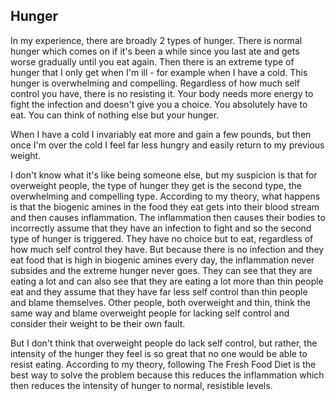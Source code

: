 ## Hunger

In my experience, there are broadly 2 types of hunger. There is normal hunger which comes on if it's been a while since you last ate and gets worse gradually until you eat again. Then there is an extreme type of hunger that I only get when I'm ill - for example when I have a cold. This hunger is overwhelming and compelling. Regardless of how much self control you have, there is no resisting it. Your body needs more energy to fight the infection and doesn't give you a choice. You absolutely have to eat. You can think of nothing else but your hunger. 

When I have a cold I invariably eat more and gain a few pounds, but then once I'm over the cold I feel far less hungry and easily return to my previous weight.

I don't know what it's like being someone else, but my suspicion is that for overweight people, the type of hunger they get is the second type, the overwhelming and compelling type. According to my theory, what happens is that the biogenic amines in the food they eat gets into their blood stream and then causes inflammation. The inflammation then causes their bodies to incorrectly assume that they have an infection to fight and so the second type of hunger is triggered. They have no choice but to eat, regardless of how much self control they have. But because there is no infection and they eat food that is high in biogenic amines every day, the inflammation never subsides and the extreme hunger never goes. They can see that they are eating a lot and can also see that they are eating a lot more than thin people eat and they assume that they have far less self control than thin people and blame themselves. Other people, both overweight and thin, think the same way and blame overweight people for lacking self control and consider their weight to be their own fault.

But I don't think that overweight people do lack self control, but rather, the intensity of the hunger they feel is so great that no one would be able to resist eating. According to my theory, following The Fresh Food Diet is the best way to solve the problem because this reduces the inflammation which then reduces the intensity of hunger to normal, resistible levels.
